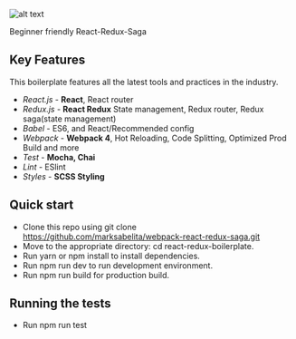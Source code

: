 
![alt text](https://raw.githubusercontent.com/marksabelita/webpack-react-redux-saga/master/src/images/logo.png)

Beginner friendly React-Redux-Saga

## Key Features

This boilerplate features all the latest tools and practices in the industry.

- _React.js_ - **React**, React router
- _Redux.js_ - **React Redux** State management, Redux router, Redux saga(state management)
- _Babel_ - ES6, and React/Recommended config
- _Webpack_ - **Webpack 4**, Hot Reloading, Code Splitting, Optimized Prod Build and more
- _Test_ - **Mocha, Chai** 
- _Lint_ - ESlint
- _Styles_ - **SCSS Styling**


## Quick start

- Clone this repo using git clone https://github.com/marksabelita/webpack-react-redux-saga.git
- Move to the appropriate directory: cd react-redux-boilerplate.
- Run yarn or npm install to install dependencies.
- Run npm run dev to run development environment.
- Run npm run build for production build.

## Running the tests

- Run npm run test
